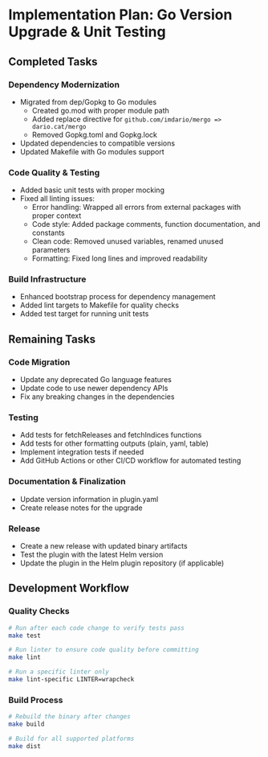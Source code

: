 # Implementation Plan: Go Version Upgrade & Unit Testing

## Completed Tasks

### Dependency Modernization
- Migrated from dep/Gopkg to Go modules
  - Created go.mod with proper module path
  - Added replace directive for `github.com/imdario/mergo => dario.cat/mergo`
  - Removed Gopkg.toml and Gopkg.lock
- Updated dependencies to compatible versions
- Updated Makefile with Go modules support

### Code Quality & Testing
- Added basic unit tests with proper mocking
- Fixed all linting issues:
  - Error handling: Wrapped all errors from external packages with proper context
  - Code style: Added package comments, function documentation, and constants
  - Clean code: Removed unused variables, renamed unused parameters
  - Formatting: Fixed long lines and improved readability

### Build Infrastructure
- Enhanced bootstrap process for dependency management
- Added lint targets to Makefile for quality checks
- Added test target for running unit tests

## Remaining Tasks

### Code Migration
- Update any deprecated Go language features
- Update code to use newer dependency APIs
- Fix any breaking changes in the dependencies

### Testing
- Add tests for fetchReleases and fetchIndices functions
- Add tests for other formatting outputs (plain, yaml, table)
- Implement integration tests if needed
- Add GitHub Actions or other CI/CD workflow for automated testing

### Documentation & Finalization
- Update version information in plugin.yaml
- Create release notes for the upgrade

### Release
- Create a new release with updated binary artifacts
- Test the plugin with the latest Helm version
- Update the plugin in the Helm plugin repository (if applicable)

## Development Workflow

### Quality Checks
```bash
# Run after each code change to verify tests pass
make test

# Run linter to ensure code quality before committing
make lint

# Run a specific linter only
make lint-specific LINTER=wrapcheck
```

### Build Process
```bash
# Rebuild the binary after changes
make build

# Build for all supported platforms
make dist
```